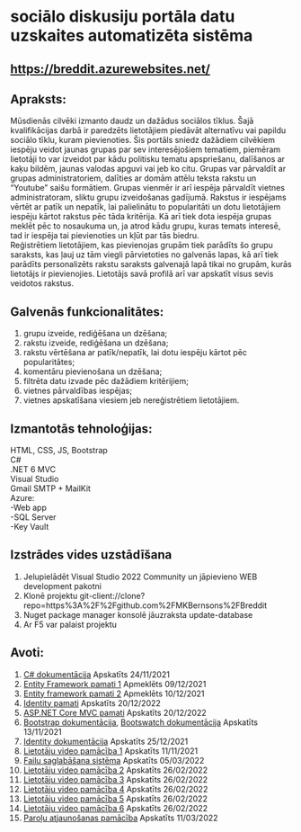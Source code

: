 # sociālo diskusiju portāla datu uzskaites automatizēta sistēma
## https://breddit.azurewebsites.net/

## Apraksts:
Mūsdienās cilvēki izmanto daudz un dažādus sociālos tīklus. Šajā kvalifikācijas darbā ir paredzēts lietotājiem piedāvāt alternatīvu vai papildu sociālo tīklu, kuram pievienoties. Šis portāls sniedz dažādiem cilvēkiem iespēju veidot jaunas grupas par sev interesējošiem tematiem, piemēram lietotāji to var izveidot par kādu politisku tematu apspriešanu, dalīšanos ar kaķu bildēm, jaunas valodas apguvi vai jeb ko citu. Grupas var pārvaldīt ar grupas administratoriem, dalīties ar domām attēlu teksta rakstu un “Youtube” saišu formātiem. Grupas vienmēr ir arī iespēja pārvaldīt vietnes administratoram, sliktu grupu izveidošanas gadījumā. Rakstus ir iespējams vērtēt ar patīk un nepatīk, lai palielinātu to popularitāti un dotu lietotājiem iespēju kārtot rakstus pēc tāda kritērija. Kā arī tiek dota iespēja grupas meklēt pēc to nosaukuma un, ja atrod kādu grupu, kuras temats interesē, tad ir iespēja tai pievienoties un kļūt par tās biedru.  
Reģistrētiem lietotājiem, kas pievienojas grupām tiek parādīts šo grupu saraksts, kas ļauj uz tām viegli pārvietoties no galvenās lapas, kā arī tiek parādīts personalizēts rakstu saraksts galvenajā lapā tikai no grupām, kurās lietotājs ir pievienojies. Lietotājs savā profilā arī var apskatīt visus sevis veidotos rakstus.


## Galvenās funkcionalitātes:
1.	grupu izveide, rediģēšana un dzēšana;
2.	rakstu izveide, rediģēšana un dzēšana;
3.	rakstu vērtēšana ar patīk/nepatīk, lai dotu iespēju kārtot pēc popularitātes;
4.	komentāru pievienošana un dzēšana;
5.	filtrēta datu izvade pēc dažādiem kritērijiem;
6.	vietnes pārvaldības iespējas;
7.	vietnes apskatīšana viesiem jeb nereģistrētiem lietotājiem.

## Izmantotās tehnoloģijas:
HTML, CSS, JS, Bootstrap  
C#  
.NET 6 MVC  
Visual Studio  
Gmail SMTP + MailKit  
Azure:  
-Web app  
-SQL Server  
-Key Vault  

## Izstrādes vides uzstādīšana
1. Jelupielādēt Visual Studio 2022 Community un jāpievieno WEB development pakotni  
2. Klonē projektu git-client://clone?repo=https%3A%2F%2Fgithub.com%2FMKBernsons%2FBreddit  
3. Nuget package manager konsolē jāuzraksta update-database  
4. Ar F5 var palaist projektu  

## Avoti:  
1.	[C# dokumentācija](https://docs.microsoft.com/en-us/dotnet/csharp/) Apskatīts 24/11/2021  
2.	[Entity Framework pamati 1](https://www.youtube.com/watch?v=ZX7_12fwQLU) Apmeklēts 09/12/2021  
3.	[Entity framework pamati 2](https://www.youtube.com/watch?v=qkJ9keBmQWo) Apmeklēts 10/12/2021  
4.	[Identity pamati](https://www.youtube.com/watch?v=egITMrwMOPU) Apskatīts 20/12/2022  
5.	[ASP.NET Core MVC pamati](https://www.youtube.com/watch?v=hZ1DASYd9rk) Apskatīts 20/12/2022  
6.	[Bootstrap dokumentācija](https://getbootstrap.com/), [Bootswatch dokumentācija](https://bootswatch.com/solar/) Apskatīts 13/11/2021  
7.	[Identity dokumentācija](https://docs.microsoft.com/en-us/aspnet/core/security/authentication/identity?view=aspnetcore-6.0&tabs=visual-studio)  Apskatīts 25/12/2021  
8.	[Lietotāju video pamācība 1](https://www.youtube.com/watch?v=egITMrwMOPU&list=PL6n9fhu94yhVkdrusLaQsfERmL_Jh4XmU&index=65) Apskatīts 11/11/2021  
9.	[Failu saglabāšana sistēma](https://www.youtube.com/watch?v=aoxEJii70_I&list=PL6n9fhu94yhVkdrusLaQsfERmL_Jh4XmU&index=53) Apskatīts 05/03/2022  
10.	[Lietotāju video pamācība 2](https://www.youtube.com/watch?v=NV734cJdZts&list=PL6n9fhu94yhVkdrusLaQsfERmL_Jh4XmU&index=77) Apskatīts 26/02/2022  
11.	[Lietotāju video pamācība 3](https://www.youtube.com/watch?v=TzhqymQm5kw&list=PL6n9fhu94yhVkdrusLaQsfERmL_Jh4XmU&index=81) Apskatīts 26/02/2022  
12.	[Lietotāju video pamācība 4](https://www.youtube.com/watch?v=7ikyZk5fGzk&list=PL6n9fhu94yhVkdrusLaQsfERmL_Jh4XmU&index=80) Apskatīts 26/02/2022  
13.	[Lietotāju video pamācība 5](https://www.youtube.com/watch?v=KGIT8P29jf4&list=PL6n9fhu94yhVkdrusLaQsfERmL_Jh4XmU&index=79) Apskatīts 26/02/2022  
14.	[Lietotāju video pamācība 6](https://www.youtube.com/watch?v=TuJd2Ez9i3I&list=PL6n9fhu94yhVkdrusLaQsfERmL_Jh4XmU&index=78) Apskatīts 26/02/2022  
15.	[Paroļu atjaunošanas pamācība](https://www.youtube.com/watch?v=0W0yAz7fu04&list=PL6n9fhu94yhVkdrusLaQsfERmL_Jh4XmU&index=115) Apskatīts 11/03/2022  

